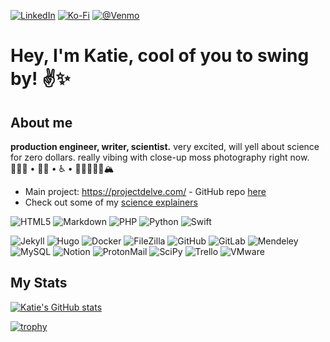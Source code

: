 [![LinkedIn](https://img.shields.io/badge/linkedin-%230077B5.svg?style=flat&logo=linkedin&logoColor=white)](https://www.linkedin.com/in/katherine-geerling-774929111/) [![Ko-Fi](https://img.shields.io/badge/Ko--fi-F16061?style=flat&logo=ko-fi&logoColor=white)](https://ko-fi.com/punnypenguins) [![@Venmo](https://img.shields.io/badge/-Venmo-3d95ce?style=flat&logo=venmo&logoColor=white)](https://@Katherine-Geerling)

# Hey, I'm Katie, cool of you to swing by! :v::sparkles:

## About me
**production engineer, writer, scientist.** very excited, will yell about science for zero dollars. really vibing with close-up moss photography right now.
👩🏻‍🔬 • 🏳️‍🌈 • ♿️ • 🥾✌🏻🤙🏻🏔

* Main project: https://projectdelve.com/ - GitHub repo [here](https://github.com/punnypenguins/projectdelve)
* Check out some of my [science explainers](https://github.com/punnypenguins/writing-samples/tree/main/Science%20Explainers)

![HTML5](https://img.shields.io/badge/-HTML5-f06529?style=flat&logo=html5&logoColor=white) ![Markdown](https://img.shields.io/badge/-Markdown-333333?style=flat&logo=markdown&logoColor=white) ![PHP](https://img.shields.io/badge/-PHP-787CB5?style=flat&logo=php&logoColor=white) ![Python](https://img.shields.io/badge/-Python-FFD43B?style=flat&logo=python&logoColor=white) ![Swift](https://img.shields.io/badge/-Swift-f05138?style=flat&logo=swift&logoColor=white)

![Jekyll](https://img.shields.io/badge/-Jekyll-D00000?style=for-the-badge&logo=jekyll&logoColor=white) ![Hugo](https://img.shields.io/badge/-Hugo-F94388?style=for-the-badge&logo=hugo&logoColor=white) ![Docker](https://img.shields.io/badge/-Docker-0db7ed?style=for-the-badge&logo=docker&logoColor=white) ![FileZilla](https://img.shields.io/badge/-FileZilla-BE0000?style=for-the-badge&logo=filezilla&logoColor=white) ![GitHub](https://img.shields.io/badge/-GitHub-333333?style=for-the-badge&logo=github&logoColor=white) ![GitLab](https://img.shields.io/badge/-GitLab-fc6d26?style=for-the-badge&logo=gitlab&logoColor=white) ![Mendeley](https://img.shields.io/badge/-Mendeley-AB1C28?style=for-the-badge&logo=mendeley&logoColor=white) ![MySQL](https://img.shields.io/badge/-MySQL-00758F?style=for-the-badge&logo=mysql&logoColor=white) ![Notion](https://img.shields.io/badge/-Notion-AFCBFF?style=for-the-badge&logo=notion&logoColor=white) ![ProtonMail](https://img.shields.io/badge/-ProtonMail-8a90c7?style=for-the-badge&logo=protonmail&logoColor=white) ![SciPy](https://img.shields.io/badge/-SciPy-0254A6?style=for-the-badge&logo=scipy&logoColor=white) ![Trello](https://img.shields.io/badge/-Trello-008FE4?style=for-the-badge&logo=trello&logoColor=white) ![VMware](https://img.shields.io/badge/-VMware-53565a?style=for-the-badge&logo=vmware&logoColor=white)

## My Stats
[![Katie's GitHub stats](https://github-readme-stats.vercel.app/api?username=punnypenguins&show_icons=true&theme=synthwave)](https://github.com/punnypenguins/github-readme-stats)

[![trophy](https://github-profile-trophy.vercel.app/?username=punnypenguins&theme=dracula&row=2&column=3)](https://github.com/ryo-ma/github-profile-trophy)
